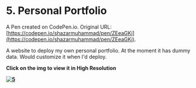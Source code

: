 # 5. Personal Portfolio

A Pen created on CodePen.io. Original URL: [https://codepen.io/shazarmuhammad/pen/ZEeaGKj](https://codepen.io/shazarmuhammad/pen/ZEeaGKj).

A website to deploy my own personal portfolio. At the moment it has dummy data. Would customize it when I'd deploy.

<b> Click on the img to view it in High Resolution
  
<a href="https://ibb.co/yf10Qxn"><img src="https://i.ibb.co/yf10Qxn/5.png" alt="5" border="0"></a>

